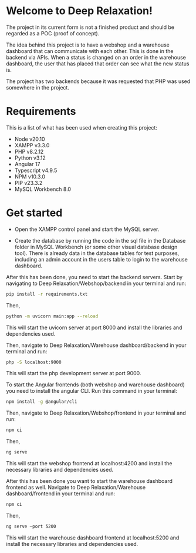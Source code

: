 # Welcome to Deep Relaxation!

The project in its current form is not a finished product and should be regarded as a POC (proof of concept).

The idea behind this project is to have a webshop and a warehouse dashboard that can communicate with each other. This is done in the backend via APIs. When a status is changed on an order in the warehouse dashboard, the user that has placed that order can see what the new status is.

The project has two backends because it was requested that PHP was used somewhere in the project.

# Requirements

This is a list of what has been used when creating this project:

- Node v20.10
- XAMPP v3.3.0
- PHP v8.2.12
- Python v3.12
- Angular 17
- Typescript v4.9.5
- NPM v10.3.0
- PIP v23.3.2
- MySQL Workbench 8.0

# Get started

- Open the XAMPP control panel and start the MySQL server.

- Create the database by running the code in the sql file in the Database folder in MySQL Workbench (or some other visual database design tool). There is already data in the database tables for test purposes, including an admin account in the users table to login to the warehouse dashboard.

After this has been done, you need to start the backend servers. Start by navigating to Deep Relaxation/Webshop/backend in your terminal and run:

```sh
pip install -r requirements.txt
```

Then,

```sh
python -m uvicorn main:app --reload
```

This will start the uvicorn server at port 8000 and install the libraries and dependencies used.

Then, navigate to Deep Relaxation/Warehouse dashboard/backend in your terminal and run:

```sh
php -S localhost:9000
```

This will start the php development server at port 9000.

To start the Angular frontends (both webshop and warehouse dashboard) you need to install the angular CLI. Run this command in your terminal:

```sh
npm install -g @angular/cli
```

Then, navigate to Deep Relaxation/Webshop/frontend in your terminal and run:

```sh
npm ci
```

Then,

```sh
ng serve
```

This will start the webshop frontend at localhost:4200 and install the necessary libraries and dependencies used.

After this has been done you want to start the warehouse dashboard frontend as well. Navigate to Deep Relaxation/Warehouse dashboard/frontend in your terminal and run:

```sh
npm ci
```

Then,

```sh
ng serve –port 5200
```

This will start the warehouse dashboard frontend at localhost:5200 and install the necessary libraries and dependencies used.
